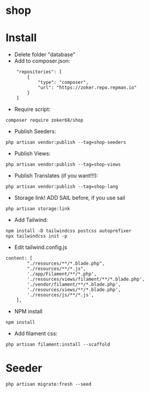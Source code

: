 # shop

# Install

- Delete folder "database"
- Add to composer.json:

```text
    "repositories": [
        {
            "type": "composer",
            "url": "https://zoker.repo.repman.io"
        }
    ]
```
- Require script:

```text
composer require zoker68/shop
```
- Publish Seeders:
  
```text
php artisan vendor:publish --tag=shop-seeders
```

- Publish Views:

```text
php artisan vendor:publish --tag=shop-views
```
- Publish Translates (if you want!!!):

```text
php artisan vendor:publish --tag=shop-lang
```

- Storage link! ADD SAIL before, if you use sail

```text
php artisan storage:link
```

- Add Tailwind:

```text
npm install -D tailwindcss postcss autoprefixer
npx tailwindcss init -p
```
- Edit tailwind.config.js 
```text
content: [
        "./resources/**/*.blade.php",
        "./resources/**/*.js",
        './app/Filament/**/*.php',
        './resources/views/filament/**/*.blade.php',
        './vendor/filament/**/*.blade.php',
        './resources/views/**/*.blade.php',
        './resources/js/**/*.js',
    ],
```

- NPM install
```text
npm install
```

- Add filament css:

```text
php artisan filament:install --scaffold
```

# Seeder
```text
php artisan migrate:fresh --seed
```
